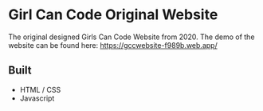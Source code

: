 #  Girl Can Code Original Website

The original designed Girls Can Code Website from 2020.
The demo of the website can be found here: https://gccwebsite-f989b.web.app/

## Built
* HTML / CSS
* Javascript 


